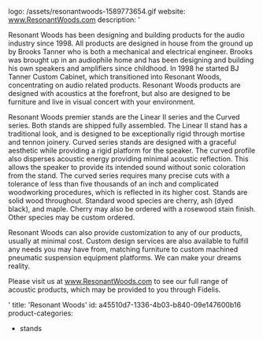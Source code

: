 logo: /assets/resonantwoods-1589773654.gif
website: www.ResonantWoods.com
description: '<p>Resonant Woods has been designing and building products for the audio industry since 1998. All products are designed in house from the ground up by Brooks Tanner who is both a mechanical and electrical engineer. Brooks was brought up in an audiophile home and has been designing and building his own speakers and amplifiers since childhood. In 1998 he started BJ Tanner Custom Cabinet, which transitioned into Resonant Woods, concentrating on audio related products. Resonant Woods products are designed with acoustics at the forefront, but also are designed to be furniture and live in visual concert with your environment.</p><p>Resonant Woods premier stands are the Linear II series and the Curved series. Both stands are shipped fully assembled. The Linear II stand has a traditional look, and is designed to be exceptionally rigid through mortise and tennon joinery. Curved series stands are designed with a graceful aesthetic while providing a rigid platform for the speaker. The curved profile also disperses acoustic energy providing minimal acoustic reflection. This allows the speaker to provide its intended sound without sonic coloration from the stand. The curved series requires many precise cuts with a tolerance of less than five thousands of an inch and complicated woodworking procedures, which is reflected in its higher cost. Stands are solid wood throughout. Standard wood species are cherry, ash (dyed black), and maple. Cherry may also be ordered with a rosewood stain finish. Other species may be custom ordered.</p><p>Resonant Woods can also provide customization to any of our products, usually at minimal cost. Custom design services are also available to fulfill any needs you may have from, matching furniture to custom machined pneumatic suspension equipment platforms. We can make your dreams reality.</p><p>Please visit us at&nbsp;<a href="http://www.resonantwoods.com/">www.ResonantWoods.com</a>&nbsp;to see our full range of acoustic products, which may be provided to you through Fidelis.</p>'
title: 'Resonant Woods'
id: a45510d7-1336-4b03-b840-09e147600b16
product-categories:
  - stands

